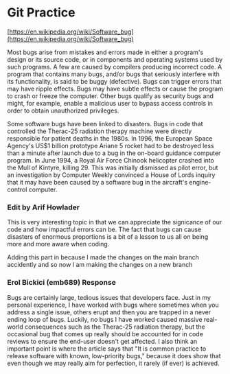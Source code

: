 # Git Practice

[https://en.wikipedia.org/wiki/Software_bug](https://en.wikipedia.org/wiki/Software_bug)

<p>Most bugs arise from mistakes and errors made in either a program's design or its source code, or in components and operating systems used by such programs. A few are caused by compilers producing incorrect code. A program that contains many bugs, and/or bugs that seriously interfere with its functionality, is said to be buggy (defective). Bugs can trigger errors that may have ripple effects. Bugs may have subtle effects or cause the program to crash or freeze the computer. Other bugs qualify as security bugs and might, for example, enable a malicious user to bypass access controls in order to obtain unauthorized privileges. </p>

<p>Some software bugs have been linked to disasters. Bugs in code that controlled the Therac-25 radiation therapy machine were directly responsible for patient deaths in the 1980s. In 1996, the European Space Agency's US$1 billion prototype Ariane 5 rocket had to be destroyed less than a minute after launch due to a bug in the on-board guidance computer program. In June 1994, a Royal Air Force Chinook helicopter crashed into the Mull of Kintyre, killing 29. This was initially dismissed as pilot error, but an investigation by Computer Weekly convinced a House of Lords inquiry that it may have been caused by a software bug in the aircraft's engine-control computer.</p>



### Edit by Arif Howlader

<p>This is very interesting topic in that we can appreciate the signicance of our code and how impactful errors can be. The fact that bugs can cause disasters of enormous proportions is a bit of a lesson to us all on being more and more aware when coding.</p>

<p>Adding this part in because I made the changes on the main branch accidently and so now I am making the changes on a new branch</p>

### Erol Bickici (emb689) Response
Bugs are certainly large, tedious issues that developers face. Just in my personal experience, I have worked with bugs where sometimes when you address a single issue, others erupt and then you are trapped in a never ending loop of bugs. Luckily, no bugs I have worked caused massive real-world consequences such as the Therac-25 radiation therapy, but the occasional bug that comes up really should be accounted for in code reviews to ensure the end-user doesn't get affected. I also think an important point is where the article says that "It is common practice to release software with known, low-priority bugs," because it does show that even though we may really aim for perfection, it rarely (if ever) is achieved.

